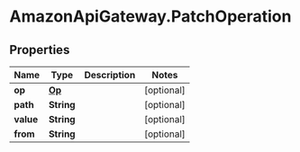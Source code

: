 # AmazonApiGateway.PatchOperation

## Properties

Name | Type | Description | Notes
------------ | ------------- | ------------- | -------------
**op** | [**Op**](Op.md) |  | [optional] 
**path** | **String** |  | [optional] 
**value** | **String** |  | [optional] 
**from** | **String** |  | [optional] 


